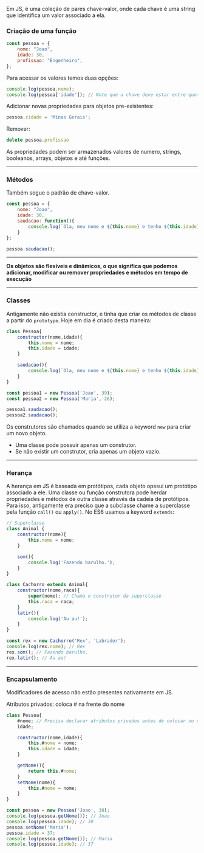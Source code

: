 Em JS, é uma coleção de pares chave-valor, onde cada chave é uma string que identifica um valor associado a ela.
### Criação de uma função
```js
const pessoa = {
	nome: "Joao",
	idade: 30,
	profissao: "Engenheiro",
};
```
Para acessar os valores temos duas opções:
```js
console.log(pessoa.nome);
console.log(pessoa['idade']); // Note que a chave deve estar entre quotes
```
Adicionar novas propriedades para objetos pre-existentes:
```js
pessoa.cidade = 'Minas Gerais';
```
Remover:
```js
delete pessoa.profissao
```
As propriedades podem ser armazenados valores de numero, strings, booleanos, arrays, objetos e até funções.
___
### Métodos
Também segue o padrão de chave-valor.
```js
const pessoa = {
	nome: "Joao",
	idade: 30,
	saudacao: function(){
		console.log(`Ola, meu nome e ${this.nome} e tenho ${this.idade} anos.`);
	}
};

pessoa.saudacao();
```
___
**Os objetos são flexíveis e dinâmicos, o que significa que podemos adicionar, modificar ou remover propriedades e métodos em tempo de execução**
___
### Classes
Antigamente não existia constructor, e tinha que criar os métodos de classe a partir do `prototype`. Hoje em dia é criado desta maneira:
```js
class Pessoa{
	constructor(nome,idade){
		this.nome = nome;
		this.idade = idade;
	}

	saudacao(){
		console.log(`Ola, meu nome e ${this.nome} e tenho ${this.idade} anos.`);
	}
}

const pessoa1 = new Pessoa('Joao', 39);
const pessoa2 = new Pessoa('Maria', 26);

pessoa1.saudacao();
pessoa2.saudacao();
```
Os construtores são chamados quando se utiliza a keyword `new` para criar um novo objeto. 
- Uma classe pode possuir apenas um construtor.
- Se não existir um construtor, cria apenas um objeto vazio.
___
### Herança
A herança em JS é baseada em protótipos, cada objeto opssui um protótipo associado a ele.
Uma classe ou função construtora pode herdar propriedades e métodos de outra classe através da cadeia de protótipos.
Para isso, antigamente era preciso que a subclasse chame a superclasse pela função `call()` ou `apply()`.
No ES6 usamos a keyword `extends`:
```js
// Superclasse
class Animal {
	constructor(nome){
		this.nome = nome;
	}

	som(){
		console.log('Fazendo barulho.');
	}
}

class Cachorro extends Animal{
	constructor(nome,raca){
		super(nome); // Chama o construtor da superclasse
		this.raca = raca;
	}
	latir(){
		console.log('Au au!');
	}
}

const rex = new Cachorro('Rex', 'Labrador');
console.log(rex.nome); // Rex
rex.som(); // Fazendo barulho.
rex.latir(); // Au au!
```
___
### Encapsulamento
Modificadores de acesso não estão presentes nativamente em JS.

Atributos privados:  coloca # na frente do nome
```js
class Pessoa{
	#nome; // Precisa declarar atributos privados antes de colocar no construtor
	idade;

	constructor(nome,idade){
		this.#nome = nome;
		this.idade = idade;
	}

	getNome(){
		return this.#nome;
	}
	setNome(nome){
		this.#nome = nome;
	}
}

const pessoa = new Pessoa('Joao', 30);
console.log(pessoa.getNome()); // Joao
console.log(pessoa.idade); // 30
pessoa.setNome('Maria');
pessoa.idade = 37;
console.log(pessoa.getNome()); // Maria
console.log(pessoa.idade); // 37
```